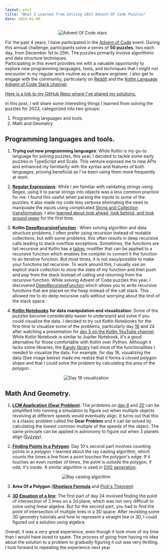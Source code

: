 ```yaml
---
layout: post
title: "What I Learned from Solving 2023 Advent Of Code Puzzles"
date: 2024-01-09
---
```


<p align="center">  
 <img src="/img/advent_of_code_ozioma_stars.png" alt="Advent Of Code stars">  
</p>  

For the past 4 years, I have participated in the [Advent of Code](https://adventofcode.com/2023/about) event. 
During this annual challenge, participants solve a series of **50 puzzles**, two each day, from December 1st to 25th. 
The puzzles primarily involve algorithmic and data structure techniques.  
Participating in this event provides me with a valuable opportunity to explore new programming languages, tools, and techniques that I might not encounter in my regular work routine as a software engineer. I also get to engage with the community, particularly on [Reddit](https://www.reddit.com/r/adventofcode/) and the [Kotlin Language Advent of Code Slack channel](https://kotlinlang.slack.com/archives/C87V9MQFK).

[Here is a link to my GitHub Repo where I've shared my solutions.](https://github.com/Oziomajnr/AdventOfCodeSolutions/tree/main/solutions/src/2023)

In this post, I will share some interesting things I learned from solving the puzzles for 2023, categorized into two groups:

1. Programming languages and tools.
2. Math and Geometry

## Programming languages and tools.

1. **Trying out new programming languages**:  While Kotlin is my go-to language for solving puzzles, this year, I decided to tackle some early puzzles in TypeScript and Scala. This venture exposed me to new APIs and enhanced my familiarity with the syntax and features of both languages, proving beneficial as I've been using them more frequently at work.

2. [**Regular Expressions**](https://en.wikipedia.org/wiki/Regular_expression#): While I am familiar with validating strings using Regex, using it to parse strings into objects was a less common practice for me. I found this useful when parsing the inputs to some of the puzzles; it also made my code less verbose eliminating the need to manipulate the inputs using complicated [String and Collection transformation](https://kotlinlang.org/docs/collection-transformations.html#string-representation). I also [learned about look ahead, look behind, and look around regex](https://www.regular-expressions.info/lookaround.html) for the first time.

3. **Kotlin** [**DeepRecursiveFunction**](https://kotlinlang.org/api/latest/jvm/stdlib/kotlin/-deep-recursive-function/) : When solving algorithm and data structure problems, I often prefer using recursion instead of mutable collections, but with some problems, this often results in deep recursive calls leading to stack overflow exceptions. Sometimes, the functions are tail recursive and Kotlin has a [tailrec](https://kotlinlang.org/docs/functions.html#tail-recursive-functions) modifier that can be applied to a recursive function which enables the compiler to convert it the function to an iterative function. But most times, it is not easy/possible to make your functions tail recursive. To work around this, I usually use an explicit stack collection to store the state of my function and then push and pop from the stack instead of calling and returning from the recursive function. While solving Advent of Code puzzles this year, I discovered [DeepRecursiveFunction](https://kotlinlang.org/api/latest/jvm/stdlib/kotlin/-deep-recursive-function/) which allows you to write recursive functions that are placed on the heap instead of the call stack. This allowed me to do deep recursive calls without worrying about the limit of the stack space.

4. [**Kotlin Notebooks**](https://plugins.jetbrains.com/plugin/16340-kotlin-notebook) **for data manipulation and visualization**:  Some of the puzzles become considerably easier to understand and solve if you could visualize the data. I decided to try out Kotlin Notebooks for the first time to visualize some of the problems, particularly day [18](https://adventofcode.com/2023/day/18) and 24 after watching a presentation for [day 5 on the Kotlin YouTube channel](https://www.youtube.com/watch?v=gLuXUlc6CnE). While Kotlin Notebook is similar to Jupiter Notebook, it's a good alternative for those comfortable with Kotlin over Python. Although it lacks some libraries, the [Kandy library](https://kotlin.github.io/kandy/welcome.html) had most of the functionalities I needed to visualize the data. For example, for day 18, visualizing the data (See image below) made me realize that it forms a closed polygon shape and that I could solve the problem by calculating the area of the polygon.

    <p align="center">  
     <img src="/img/advent_of_code_map.png" alt="Day 18 visualization">  
    </p>  

## Math And Geometry.

1. [**LCM Application (Gear Problem)**](https://en.wikipedia.org/wiki/Least_common_multiple#Gears_problem):  The problems on [day 8](https://adventofcode.com/2023/day/8) and [20](https://adventofcode.com/2023/day/20) can be simplified into running a simulation to figure out when multiple objects revolving at different speeds would eventually align. It turns out that this is a classic problem called the **Gear Problem** and it can be solved by calculating the lowest common multiple of the speeds of the object. The same principle can be applied in astronomy to figure out when 3 planets align ([Syzygy](https://en.wikipedia.org/wiki/Syzygy_%28astronomy%29)).

2. [**Finding Points In a Polygon**](https://en.wikipedia.org/wiki/Point_in_polygon#Ray_casting_algorithm):  Day 10's second part involves counting points in a polygon. I learned about the ray casting algorithm, which counts the times a line from a point touches the polygon's edge. If it touches an even number of times, the point is outside the polygon; if odd, it's inside. A similar algorithm is used in [SVG generation](https://en.wikipedia.org/wiki/Point_in_polygon#SVG).

    <p align="center" >  
     <img  src="/img/ray_casting.png" alt="Ray casting algorithm">  
    </p>

3. **Area Of a Polygon** ([**Shoelace Formula**](https://en.wikipedia.org/wiki/Shoelace_formula) and [Pick's  Theorem](https://en.wikipedia.org/wiki/Pick%27s_theorem))

4. [**3D Equation of a line**](https://www.youtube.com/watch?v=uXnWQIumLNA): The first part of day 24 involved finding the point of intersection of 2 lines on a 2d plane, which was not very difficult to solve using linear algebra. But for the second part, you had to find the point of intersection of multiple lines in a 3D space. After revisiting some 3D geometry tutorials and how to represent a straight line in 3D, I could figured out a solution using algebra.

Overall, it was a very great experience, even though it took more of my time than I would have loved to spare. The process of going from having no idea about the solution to a problem to gradually figuring it out was very thrilling. I look forward to repeating the experience next year.
